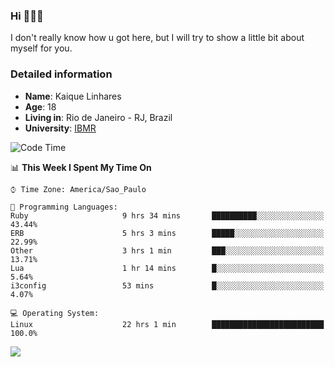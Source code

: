 ### Hi 🙋🏽‍♂️

I don't really know how u got here, but I will try to show a little bit about myself for you.

### Detailed information

* **Name**: Kaique Linhares
* **Age**: 18
* **Living in**: Rio  de Janeiro - RJ, Brazil
* **University**: [IBMR](https://www.ibmr.br/)

<!--START_SECTION:waka-->
![Code Time](http://img.shields.io/badge/Code%20Time-205%20hrs%2054%20mins-blue)

📊 **This Week I Spent My Time On** 

```text
⌚︎ Time Zone: America/Sao_Paulo

💬 Programming Languages: 
Ruby                     9 hrs 34 mins       ██████████░░░░░░░░░░░░░░░   43.44% 
ERB                      5 hrs 3 mins        █████░░░░░░░░░░░░░░░░░░░░   22.99% 
Other                    3 hrs 1 min         ███░░░░░░░░░░░░░░░░░░░░░░   13.71% 
Lua                      1 hr 14 mins        █░░░░░░░░░░░░░░░░░░░░░░░░   5.64% 
i3config                 53 mins             █░░░░░░░░░░░░░░░░░░░░░░░░   4.07%

💻 Operating System: 
Linux                    22 hrs 1 min        █████████████████████████   100.0%

```


<!--END_SECTION:waka-->

<a href="https://www.linkedin.com/in/kaique-linhares-25a840208/"  target="_blank"><img src="https://img.shields.io/badge/-LinkedIn-%230077B5?style=for-the-badge&logo=linkedin&logoColor=white" target="_blank"></a>
